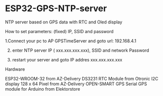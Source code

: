 # ESP32-GPS-NTP-server
 NTP server based on GPS data with RTC and Oled display

How to set parameters: (fixed) IP, SSID and password

1.Connect your pc to AP GPSTimeServer and goto url: 192.168.4.1

2. enter NTP server IP ( xxx.xxx.xxx.xxx), SSID and network Password

3. restart your server and goto IP addres xxx.xxx.xxx.xxx

Hardware

ESP32-WROOM-32 from AZ-Delivery
DS3231 RTC Module from Otronic
I2C display 128 x 64 Pixel from AZ-Delivery
OPEN-SMART GPS Serial GPS module for Arduino from Elektorstore
